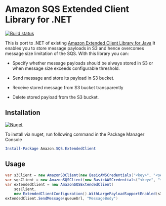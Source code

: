 Amazon SQS Extended Client Library for .NET
===========================================

[![Build status](https://ci.appveyor.com/api/projects/status/ljru25gu01h0rd8l/branch/master?svg=true)](https://ci.appveyor.com/project/raol/amazon-sqs-net-extended-client-lib)

This is port to .NET of existing [Amazon Extended Client Library for Java](https://github.com/awslabs/amazon-sqs-java-extended-client-lib)
It enables you to store message payloads in S3 and hence overcomes message size limitation of the SQS.
With this library you can:

* Specify whether message payloads should be always stored in S3 or when message size exceeds configurable threshold.

* Send message and store its payload in S3 bucket.

* Receive stored message from S3 bucket transparently

* Delete stored payload from the S3 bucket.

## Installation

[![Nuget](https://img.shields.io/nuget/v/Amazon.SQS.ExtendedClient.svg?style=flat)](https://www.nuget.org/packages/Amazon.SQS.ExtendedClient/)

To install via nuget, run following command in the Package Manager Console
```PowerShell
Install-Package Amazon.SQS.ExtendedClient
```

## Usage

```csharp
var s3Client = new AmazonS3Client(new BasicAWSCredentials("<key>", "<secret>"), "<region>")
var sqsClient = new AmazonSQSClient(new BasicAWSCredentials("<key>", "<secret>"), "<region>");
var extendedClient = new AmazonSQSExtendedClient(
    sqsClient, 
    new ExtendedClientConfiguration().WithLargePayloadSupportEnabled(s3Client, "<s3bucketname>"));
extendedClient.SendMessage(queueUrl, "MessageBody")
```

